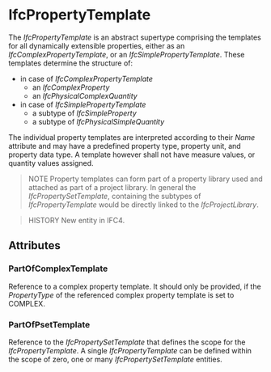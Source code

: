 # IfcPropertyTemplate

The _IfcPropertyTemplate_ is an abstract supertype comprising the templates for all dynamically extensible properties, either as an _IfcComplexPropertyTemplate_, or an _IfcSimplePropertyTemplate_. These templates determine the structure of:

* in case of _IfcComplexPropertyTemplate_
    * an _IfcComplexProperty_
    * an _IfcPhysicalComplexQuantity_
* in case of _IfcSimplePropertyTemplate_
    * a subtype of _IfcSimpleProperty_
    * a subtype of _IfcPhysicalSimpleQuantity_

The individual property templates are interpreted according to their _Name_ attribute and may have a predefined property type, property unit, and property data type. A template however shall not have measure values, or quantity values assigned.

> NOTE Property templates can form part of a property library used and attached as part of a project library. In general the _IfcPropertySetTemplate_, containing the subtypes of _IfcPropertyTemplate_ would be directly linked to the _IfcProjectLibrary_.

> HISTORY New entity in IFC4.

## Attributes

### PartOfComplexTemplate
Reference to a complex property template. It should only be provided, if the _PropertyType_ of the referenced complex property template is set to COMPLEX.

### PartOfPsetTemplate
Reference to the _IfcPropertySetTemplate_ that defines the scope for the _IfcPropertyTemplate_. A single _IfcPropertyTemplate_ can be defined within the scope of zero, one or many _IfcPropertySetTemplate_ entities.
